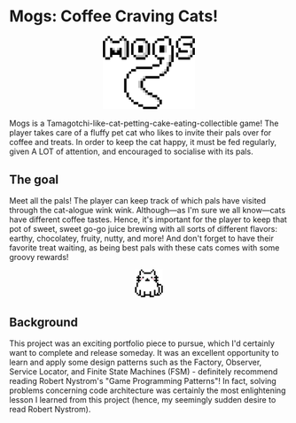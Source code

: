 # Mogs: Coffee Craving Cats!
<p align="center" width="100%"><img width="33%" src="https://github.com/pigeonwatcher/Mogs-Samples/blob/main/banner.png"></p>

Mogs is a Tamagotchi-like-cat-petting-cake-eating-collectible game! The player takes care of a fluffy pet cat who likes to invite their pals over for coffee and treats. In order to keep the cat happy, it must be fed regularly, given A LOT of attention, and encouraged to socialise with its pals.

## The goal

Meet all the pals! The player can keep track of which pals have visited through the cat-alogue wink wink. Although—as I'm sure we all know—cats have different coffee tastes. Hence, it's important for the player to keep that pot of sweet, sweet go-go juice brewing with all sorts of different flavors: earthy, chocolatey, fruity, nutty, and more! And don't forget to have their favorite treat waiting, as being best pals with these cats comes with some groovy rewards!

<p align="center" width="100%"><img width="10%" src="https://github.com/pigeonwatcher/Mogs-Samples/blob/main/cat.png"></p>

## Background

This project was an exciting portfolio piece to pursue, which I'd certainly want to complete and release someday. It was an excellent opportunity to learn and apply some design patterns such as the Factory, Observer, Service Locator, and Finite State Machines (FSM) - definitely recommend reading Robert Nystrom's "Game Programming Patterns"! In fact, solving problems concerning code architecture was certainly the most enlightening lesson I learned from this project (hence, my seemingly sudden desire to read Robert Nystrom).
